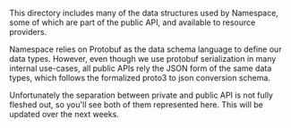 This directory includes many of the data structures used by Namespace, some of
which are part of the public API, and available to resource providers.

Namespace relies on Protobuf as the data schema language to define our data
types. However, even though we use protobuf serialization in many internal
use-cases, all public APIs rely the JSON form of the same data types, which
follows the formalized proto3 to json conversion schema.

Unfortunately the separation between private and public API is not fully
fleshed out, so you'll see both of them represented here. This will be updated
over the next weeks.
